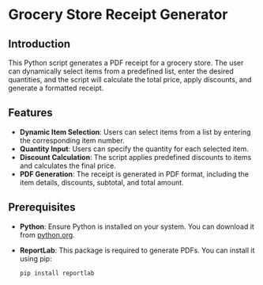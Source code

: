 # Grocery Store Receipt Generator

## Introduction

This Python script generates a PDF receipt for a grocery store. The user can dynamically select items from a predefined list, enter the desired quantities, and the script will calculate the total price, apply discounts, and generate a formatted receipt.

## Features

- **Dynamic Item Selection**: Users can select items from a list by entering the corresponding item number.
- **Quantity Input**: Users can specify the quantity for each selected item.
- **Discount Calculation**: The script applies predefined discounts to items and calculates the final price.
- **PDF Generation**: The receipt is generated in PDF format, including the item details, discounts, subtotal, and total amount.

## Prerequisites

- **Python**: Ensure Python is installed on your system. You can download it from [python.org](https://www.python.org/downloads/).
- **ReportLab**: This package is required to generate PDFs. You can install it using pip:

  ```bash
  pip install reportlab
  ```
